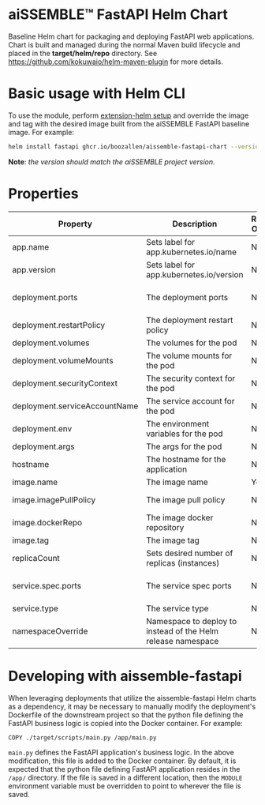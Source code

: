 # aiSSEMBLE&trade; FastAPI Helm Chart
Baseline Helm chart for packaging and deploying FastAPI web applications. Chart is built and managed during the normal Maven build lifecycle and placed in the **target/helm/repo** directory. See https://github.com/kokuwaio/helm-maven-plugin for more details. 

# Basic usage with Helm CLI
To use the module, perform [extension-helm setup](../README.md#leveraging-extensions-helm) and override the image and tag with the desired image built from the aiSSEMBLE FastAPI baseline image. For example:
```bash
helm install fastapi ghcr.io/boozallen/aissemble-fastapi-chart --version <AISSEMBLE-VERSION>
```
**Note**: *the version should match the aiSSEMBLE project version.*

# Properties
| Property                      | Description                                                     | Required Override | Default                                                                     |
|-------------------------------|-----------------------------------------------------------------|-------------------|-----------------------------------------------------------------------------|
| app.name                      | Sets label for app.kubernetes.io/name                           | No                | Chart.Name                                                                  |
| app.version                   | Sets label for app.kubernetes.io/version                        | No                | Chart.AppVersion (aiSSEMBLE project version)                                |
| deployment.ports              | The deployment ports                                            | No                | - name: http <br/>&emsp;&emsp;containerPort: 8080 <br/>&emsp; protocol: TCP |
| deployment.restartPolicy      | The deployment restart policy                                   | No                | Always                                                                      |
| deployment.volumes            | The volumes for the pod                                         | No                | None                                                                        |
| deployment.volumeMounts       | The volume mounts for the pod                                   | No                | None                                                                        |
| deployment.securityContext    | The security context for the pod                                | No                | None                                                                        |
| deployment.serviceAccountName | The service account for the pod                                 | No                | Default user in the cluster namespace                                       |
| deployment.env                | The environment variables for the pod                           | No                | None                                                                        |
| deployment.args               | The args for the pod                                            | No                | None                                                                        |
| hostname                      | The hostname for the application                                | No                | fastapi                                                                     |
| image.name                    | The image name                                                  | Yes               | boozallen/aissemble-fastapi                                                 |
| image.imagePullPolicy         | The image pull policy                                           | No                | Always (ensures local docker image is pulled, rather than from Nexus repo)  |
| image.dockerRepo              | The image docker repository                                     | No                | NB: OSS: UPDATE_WITH_DEFAULT_DOCKER_REPOSITORY_HERE                         |
| image.tag                     | The image tag                                                   | No                | Chart.AppVersion                                                            |
| replicaCount                  | Sets desired number of replicas (instances)                     | No                | 1                                                                           |
| service.spec.ports            | The service spec ports                                          | No                | - name: http <br/>&emsp;&emsp;port: 8080 <br/>&emsp; targetPort: 80         |
| service.type                  | The service type                                                | No                | ClusterIP                                                                   |
| namespaceOverride             | Namespace to deploy to instead of the Helm release namespace    | No                | .Release.Namespace                                                          |

# Developing with aissemble-fastapi
When leveraging deployments that utilize the aissemble-fastapi Helm charts as a dependency, it may be necessary to manually modify the deployment's Dockerfile of the downstream project so that the python file defining the FastAPI business logic is copied into the Docker container. For example:

```Docker
COPY ./target/scripts/main.py /app/main.py
```

`main.py` defines the FastAPI application's business logic. In the above modification, this file is added to the Docker container. By default, it is expected that the python file defining FastAPI application resides in the `/app/` directory. If the file is saved in a different location, then the `MODULE` environment variable must be overridden to point to wherever the file is saved.